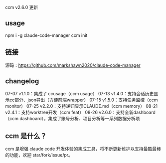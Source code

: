 ccm v2.6.0 更新

## usage
npm i -g claude-code-manager 
ccm init

## 链接
源码：https://github.com/markshawn2020/claude-code-manager

## changelog
07-07 v1.1.0：集成了 ccusage（ccm usage）
07-13 v1.4.0：支持会话历史显示cc部分、json导出（方便前端wrapper）
07-15 v1.5.0：支持任务监控（ccm monitor）
07-25 v2.2.0：支持递归显示CLAUDE.md（ccm memory）
08-21 v2.4.1：支持worktree开发（ccm feat）
08-26 v2.6.0：支持全新dashboard（ccm dashboard），集成了账号分析、项目分析等一系列数据分析项

## ccm 是什么？
ccm 是增强 claude code 开发体验的集成工具，将不断更新维护以支持最酷最棒的功能，欢迎 star/fork/issue/pr。
